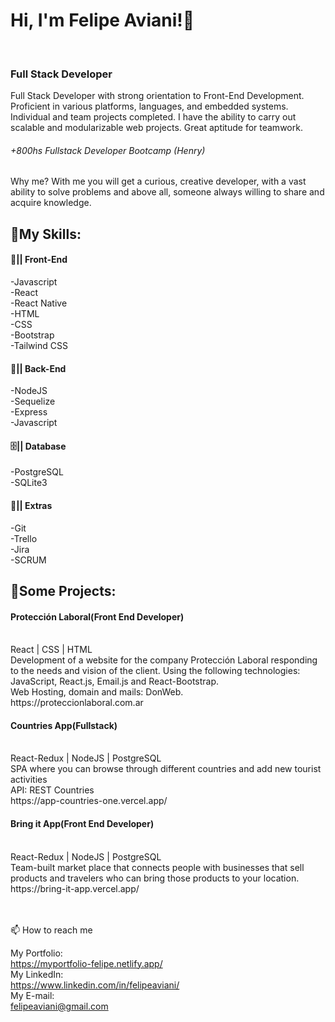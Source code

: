 ###  <h1> Hi, I'm Felipe Aviani!👋 </h1> <br>
### <h3> Full Stack Developer </h3>

Full Stack Developer with strong orientation to Front-End Development. Proficient in various platforms, languages, and embedded systems. Individual and team projects completed. I have the ability to carry out scalable and modularizable web projects. Great aptitude for teamwork.
<h6>+800hs Fullstack Developer Bootcamp (Henry)</h6>

Why me? 
With me you will get a curious, creative developer, with a vast ability to solve problems and above all, someone always willing to share and acquire knowledge.

<h2>📃My Skills:</h2>


<h4>🎨|| Front-End</h4>
-Javascript<br>
-React<br>
-React Native<br>
-HTML<br>
-CSS<br>
-Bootstrap<br>
-Tailwind CSS<br>

<h4>🔌|| Back-End</h4>
-NodeJS<br>
-Sequelize<br>
-Express<br>
-Javascript<br>

<h4>🗄️|| Database</h4>
-PostgreSQL<br>
-SQLite3<br>

<h4>📃|| Extras</h4>
-Git<br>
-Trello<br>
-Jira<br>
-SCRUM<br>



<h2>🚀Some Projects:</h2>
<h4>Protección Laboral(Front End Developer)</h4><br> 
React | CSS | HTML <br>
Development of a website for the company Protección Laboral responding to the needs and vision of the client.
Using the following technologies: JavaScript, React.js, Email.js and React-Bootstrap.<br>
Web Hosting, domain and mails: DonWeb.<br>
https://proteccionlaboral.com.ar<br>

<h4>Countries App(Fullstack)</h4><br> 
React-Redux | NodeJS | PostgreSQL<br>
SPA where you can browse through different countries and add new tourist activities<br>
API: REST Countries<br>
https://app-countries-one.vercel.app/<br>

<h4>Bring it App(Front End Developer)</h4><br>
React-Redux | NodeJS | PostgreSQL<br>
Team-built market place that connects people with businesses that sell products and travelers who can bring those products to your location.<br>
https://bring-it-app.vercel.app/<br>
<br>
<br>

📫 How to reach me

My Portfolio:<br>
https://myportfolio-felipe.netlify.app/<br>
My LinkedIn:<br>
https://www.linkedin.com/in/felipeaviani/<br>
My E-mail:<br>
felipeaviani@gmail.com<br>
